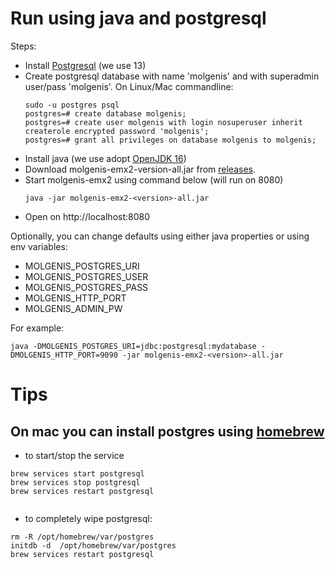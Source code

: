 # Run using java and postgresql

Steps:

* Install [Postgresql](https://www.postgresql.org/download/) (we use 13)
* Create postgresql database with name 'molgenis' and with superadmin user/pass 'molgenis'. On Linux/Mac commandline:
    ```console
    sudo -u postgres psql
    postgres=# create database molgenis;
    postgres=# create user molgenis with login nosuperuser inherit createrole encrypted password 'molgenis';
    postgres=# grant all privileges on database molgenis to molgenis;
    ```
* Install java (we use adopt [OpenJDK 16](https://adoptopenjdk.net/))
* Download molgenis-emx2-version-all.jar from [releases](https://github.com/mswertz/molgenis-emx2/releases).
* Start molgenis-emx2 using command below (will run on 8080)
    ```console
    java -jar molgenis-emx2-<version>-all.jar
    ```
* Open on http://localhost:8080

Optionally, you can change defaults using either java properties or using env variables:

* MOLGENIS_POSTGRES_URI
* MOLGENIS_POSTGRES_USER
* MOLGENIS_POSTGRES_PASS
* MOLGENIS_HTTP_PORT
* MOLGENIS_ADMIN_PW

For example:

```console
java -DMOLGENIS_POSTGRES_URI=jdbc:postgresql:mydatabase -DMOLGENIS_HTTP_PORT=9090 -jar molgenis-emx2-<version>-all.jar
```

# Tips

## On mac you can install postgres using [homebrew](https://formulae.brew.sh/formula/postgresql)

* to start/stop the service

```shell
brew services start postgresql
brew services stop postgresql
brew services restart postgresql


```

* to completely wipe postgresql:

```
rm -R /opt/homebrew/var/postgres
initdb -d  /opt/homebrew/var/postgres
brew services restart postgresql 
```
